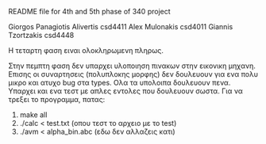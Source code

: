 README file for 4th and 5th phase of 340 project

Giorgos Panagiotis Alivertis csd4411
Alex Mulonakis csd4011
Giannis Tzortzakis csd4448

Η τεταρτη φαση ειναι ολοκληρωμενη πληρως.

Στην πεμπτη φαση δεν υπαρχει υλοποιηση πινακων στην εικονικη μηχανη. Επισης οι συναρτησεις (πολυπλοκης μορφης) δεν δουλευουν για ενα πολυ μικρο και ατυχο bug στα types.
Ολα τα υπολοιπα δουλευουν πενα. Υπαρχει και ενα τεστ με απλες εντολες που δουλευουν σωστα. Για να τρεξει το προγραμμα, πατας:

1. make all
2. ./calc < test.txt (οπου τεστ το αρχειο με το test)
3. ./avm < alpha_bin.abc (εδω δεν αλλαζεις κατι)